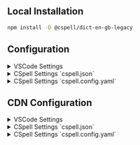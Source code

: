 
## Local Installation

```sh
npm install -D @cspell/dict-en-gb-legacy
```


## Configuration

<details>
<summary>VSCode Settings</summary>

Add the following to your VSCode settings:

**`.vscode/settings.json`**

```jsonc
{
  "cSpell.import": [
    "@cspell/dict-en-gb-legacy/cspell-ext.json"
  ],
  "cSpell.language": "en-GB"
}
```

</details>

<details>
<summary>CSpell Settings `cspell.json`</summary>

**`cspell.json`**

```jsonc
{
  "import": [
    "@cspell/dict-en-gb-legacy/cspell-ext.json"
  ],
  "language": "en-GB"
}
```

</details>

<details>
<summary>CSpell Settings `cspell.config.yaml`</summary>

**`cspell.config.yaml`**

```yaml
import:
  - "@cspell/dict-en-gb-legacy/cspell-ext.json"
language: en-GB
```

</details>



## CDN Configuration

<details>
<summary>VSCode Settings</summary>

Add the following to your VSCode settings:

**`.vscode/settings.json`**

```jsonc
{
  "cSpell.import": [
    "https://cdn.jsdelivr.net/npm/@cspell/dict-en-gb-legacy@latest/cspell-ext.json/cspell-ext.json"
  ],
  "cSpell.language": "en-GB"
}
```

</details>

<details>
<summary>CSpell Settings `cspell.json`</summary>

**`cspell.json`**

```jsonc
{
  "import": [
    "https://cdn.jsdelivr.net/npm/@cspell/dict-en-gb-legacy@latest/cspell-ext.json/cspell-ext.json"
  ],
  "language": "en-GB"
}
```

</details>

<details>
<summary>CSpell Settings `cspell.config.yaml`</summary>

**`cspell.config.yaml`**

```yaml
import:
  - https://cdn.jsdelivr.net/npm/@cspell/dict-en-gb-legacy@latest/cspell-ext.json/cspell-ext.json
language: en-GB
```

</details>


